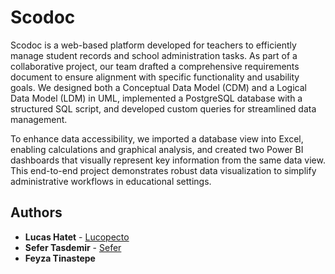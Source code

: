 # Scodoc
Scodoc is a web-based platform developed for teachers to efficiently manage student records and school administration tasks. As part of a collaborative project, our team drafted a comprehensive requirements document to ensure alignment with specific functionality and usability goals. We designed both a Conceptual Data Model (CDM) and a Logical Data Model (LDM) in UML, implemented a PostgreSQL database with a structured SQL script, and developed custom queries for streamlined data management.

To enhance data accessibility, we imported a database view into Excel, enabling calculations and graphical analysis, and created two Power BI dashboards that visually represent key information from the same data view. This end-to-end project demonstrates robust data visualization to simplify administrative workflows in educational settings.

## Authors
* **Lucas Hatet** - [Lucopecto](https://github.com/lucopecto)
* **Sefer Tasdemir** - [Sefer](https://github.com/sftss)
* **Feyza Tinastepe**
